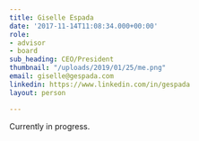 ```yaml
---
title: Giselle Espada
date: '2017-11-14T11:08:34.000+00:00'
role:
- advisor
- board
sub_heading: CEO/President
thumbnail: "/uploads/2019/01/25/me.png"
email: giselle@gespada.com
linkedin: https://www.linkedin.com/in/gespada
layout: person

---
```

Currently in progress. 